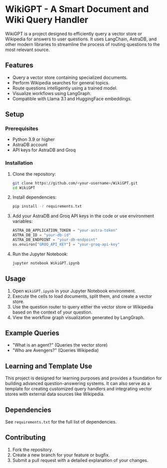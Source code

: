 # WikiGPT - A Smart Document and Wiki Query Handler

WikiGPT is a project designed to efficiently query a vector store or Wikipedia for answers to user questions. It uses LangChain, AstraDB, and other modern libraries to streamline the process of routing questions to the most relevant source.

## Features
- Query a vector store containing specialized documents.
- Perform Wikipedia searches for general topics.
- Route questions intelligently using a trained model.
- Visualize workflows using LangGraph.
- Compatible with Llama 3.1 and HuggingFace embeddings.

## Setup

### Prerequisites
- Python 3.9 or higher
- AstraDB account
- API keys for AstraDB and Groq

### Installation

1. Clone the repository:
    ```bash
    git clone https://github.com/<your-username>/WikiGPT.git
    cd WikiGPT
    ```

2. Install dependencies:
    ```bash
    pip install -r requirements.txt
    ```

3. Add your AstraDB and Groq API keys in the code or use environment variables:
    ```python
    ASTRA_DB_APPLICATION_TOKEN = "your-astra-token"
    ASTRA_DB_ID = "your-db-id"
    ASTRA_DB_ENDPOINT = "your-db-endpoint"
    os.environ["GROQ_API_KEY"] = "your-groq-api-key"
    ```

4. Run the Jupyter Notebook:
    ```bash
    jupyter notebook WikiGPT.ipynb
    ```

## Usage

1. Open `WikiGPT.ipynb` in your Jupyter Notebook environment.
2. Execute the cells to load documents, split them, and create a vector store.
3. Use the question router to query either the vector store or Wikipedia based on the context of your question.
4. View the workflow graph visualization generated by LangGraph.

## Example Queries
- "What is an agent?" (Queries the vector store)
- "Who are Avengers?" (Queries Wikipedia)

## Learning and Template Use
This project is designed for learning purposes and provides a foundation for building advanced question-answering systems. It can also serve as a template for creating customized query handlers and integrating vector stores with external data sources like Wikipedia.

## Dependencies
See `requirements.txt` for the full list of dependencies.

## Contributing
1. Fork the repository.
2. Create a new branch for your feature or bugfix.
3. Submit a pull request with a detailed explanation of your changes.
